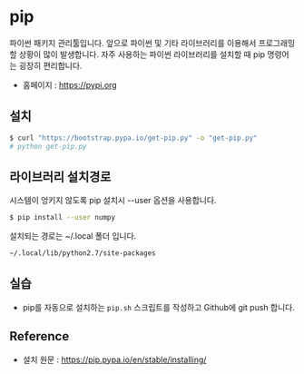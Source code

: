 # pip

파이썬 패키지 관리툴입니다.
앞으로 파이썬 및 기타 라이브러리를 이용해서 프로그래밍 할 상황이 많이 발생합니다.
자주 사용하는 파이썬 라이브러리를 설치할 때 pip 명령어는 굉장히 편리합니다.

- 홈페이지 : https://pypi.org

## 설치

```bash
$ curl "https://bootstrap.pypa.io/get-pip.py" -o "get-pip.py"
# python get-pip.py
```

## 라이브러리 설치경로

시스템이 엉키지 않도록 pip 설치시 --user 옵션을 사용합니다.

```bash
$ pip install --user numpy
```

설치되는 경로는 ~/.local 폴더 입니다.

```bash
~/.local/lib/python2.7/site-packages
```

## 실습

- pip를 자동으로 설치하는 `pip.sh` 스크립트를 작성하고 Github에 git push 합니다.

## Reference

- 설치 원문 : https://pip.pypa.io/en/stable/installing/
